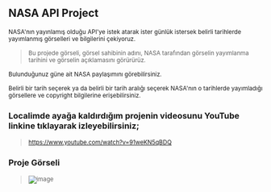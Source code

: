 ## NASA API Project

<sub> NASA'nın yayınlamış olduğu API'ye istek atarak ister günlük istersek belirli tarihlerde yayımlanmış görselleri ve bilgilerini çekiyoruz. </sub>

> <sub> Bu projede görseli, görsel sahibinin adını, NASA tarafından görselin yayımlanma tarihini ve görselin açıklamasını görürürüz. </sub>

<sub> Bulunduğunuz güne ait NASA paylaşımını görebilirsiniz. </sub>

<sub> Belirli bir tarih seçerek ya da belirli bir tarih aralığı seçerek NASA'nın o tarihlerde yayımladığı görsellere ve copyright bilgilerine erişebilirsiniz. </sub>

### Localimde ayağa kaldırdığım projenin videosunu YouTube linkine tıklayarak izleyebilirsiniz;

> <sub> https://www.youtube.com/watch?v=91weKN5qBDQ </sub>

### Proje Görseli

> <sub> ![image](https://user-images.githubusercontent.com/103066696/229352623-8b87a138-db07-4c35-8b45-6a03e01c18fb.png) </sub>
